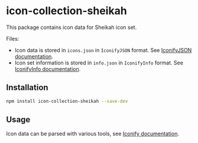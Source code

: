 # icon-collection-sheikah

This package contains icon data for Sheikah icon set.

Files:

- Icon data is stored in `icons.json` in `IconifyJSON` format. See [IconifyJSON documentation](https://docs.iconify.design/types/iconify-json.html).
- Icon set information is stored in `info.json` in `IconifyInfo` format. See [IconifyInfo documentation](https://docs.iconify.design/types/iconify-info.html).

## Installation

```bash
npm install icon-collection-sheikah --save-dev
```

## Usage

Icon data can be parsed with various tools, see [Iconify documentation](https://docs.iconify.design/icons/json.html).
